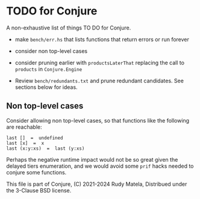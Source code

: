 TODO for Conjure
================

A non-exhaustive list of things TO DO for Conjure.

* make `bench/err.hs` that lists functions that return errors or run forever

* consider non top-level cases

* consider pruning earlier with `productsLaterThat`
  replacing the call to `products` in `Conjure.Engine`

* Review `bench/redundants.txt` and prune redundant candidates.
  See sections below for ideas.


## Non top-level cases

Consider allowing non top-level cases,
so that functions like the following are reachable:

	last []  =  undefined
	last [x]  =  x
	last (x:y:xs)  =  last (y:xs)

Perhaps the negative runtime impact would not be so great
given the delayed tiers enumeration,
and we would avoid some `prif` hacks
needed to conjure some functions.


This file is part of Conjure,
(C) 2021-2024 Rudy Matela,
Distribued under the 3-Clause BSD license.
